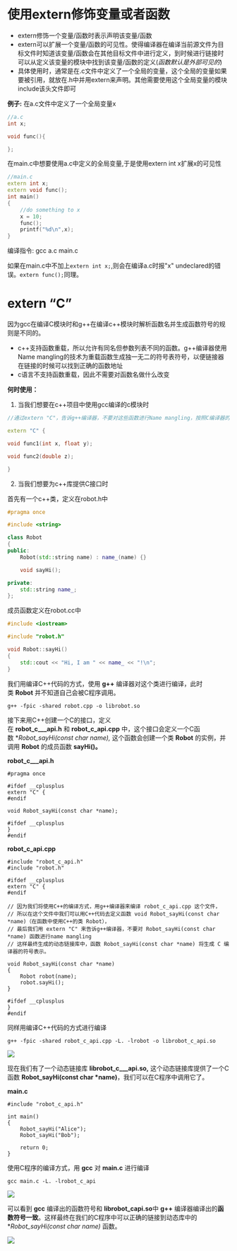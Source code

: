 # 使用extern修饰变量或者函数
- extern修饰一个变量/函数时表示声明该变量/函数
- extern可以扩展一个变量/函数的可见性。使得编译器在编译当前源文件为目标文件时知道该变量/函数会在其他目标文件中进行定义，到时候进行链接时可以从定义该变量的模块中找到该变量/函数的定义(*函数默认是外部可见的*)
- 具体使用时，通常是在.c文件中定义了一个全局的变量，这个全局的变量如果要被引用，就放在.h中并用extern来声明。其他需要使用这个全局变量的模块include该头文件即可

**例子:**
在a.c文件中定义了一个全局变量x
```c++
//a.c
int x;

void func(){

};
```
在main.c中想要使用a.c中定义的全局变量,于是使用extern int x扩展x的可见性
```c++
//main.c
extern int x;
extern void func();
int main()
{
	//do something to x
	x = 10;
	func();
	printf("%d\n",x);
}
```
编译指令: gcc a.c main.c 

如果在main.c中不加上`extern int x;`,则会在编译a.c时报"x" undeclared的错误。`extern func();`同理。


# extern “C”
因为gcc在编译C模块时和g++在编译c++模块时解析函数名并生成函数符号的规则是不同的。
- c++支持函数重载，所以允许有同名但参数列表不同的函数。g++编译器使用Name mangling的技术为重载函数生成独一无二的符号表符号，以便链接器在链接的时候可以找到正确的函数地址
- c语言不支持函数重载，因此不需要对函数名做什么改变

**何时使用：** 
1. 当我们想要在c++项目中使用gcc编译的c模块时

```c++
//通过extern "C"，告诉g++编译器，不要对这些函数进行Name mangling，按照C编译器的方式去生成符号表符号

extern "C" {

void func1(int x, float y);

void func2(double z);

}
```

2. 当我们想要为c++库提供C接口时

首先有一个c++类，定义在robot.h中
```c++
#pragma once

#include <string>

class Robot
{
public:
    Robot(std::string name) : name_(name) {}

    void sayHi();

private:
    std::string name_;
};
```
成员函数定义在robot.cc中
```cpp
#include <iostream>

#include "robot.h"

void Robot::sayHi()
{
    std::cout << "Hi, I am " << name_ << "!\n";
}
```

我们用编译C++代码的方式，使用 **g++** 编译器对这个类进行编译，此时类 **Robot** 并不知道自己会被C程序调用。

```text
g++ -fpic -shared robot.cpp -o librobot.so
```

接下来用C++创建一个C的接口，定义在 **robot_c___api.h** 和 **robot_c_api.cpp** 中，这个接口会定义一个C函数 **Robot_sayHi(const char *name),** 这个函数会创建一个类 **Robot** 的实例，并调用 **Robot** 的成员函数 **sayHi()。**

**robot_c___api.h**

```text
#pragma once

#ifdef __cplusplus
extern "C" {
#endif

void Robot_sayHi(const char *name);

#ifdef __cplusplus
}
#endif
```

**robot_c_api.cpp**

```text
#include "robot_c_api.h"
#include "robot.h"

#ifdef __cplusplus
extern "C" {
#endif

// 因为我们将使用C++的编译方式，用g++编译器来编译 robot_c_api.cpp 这个文件，
// 所以在这个文件中我们可以用C++代码去定义函数 void Robot_sayHi(const char *name)（在函数中使用C++的类 Robot），
// 最后我们用 extern "C" 来告诉g++编译器，不要对 Robot_sayHi(const char *name) 函数进行name mangling
// 这样最终生成的动态链接库中，函数 Robot_sayHi(const char *name) 将生成 C 编译器的符号表示。

void Robot_sayHi(const char *name)
{
    Robot robot(name);
    robot.sayHi();
}

#ifdef __cplusplus
}
#endif
```

同样用编译C++代码的方式进行编译

```text
g++ -fpic -shared robot_c_api.cpp -L. -lrobot -o librobot_c_api.so
```

![](https://pic1.zhimg.com/80/v2-f2bb844e7b907395add9541dccd5244c_720w.jpg)

现在我们有了一个动态链接库 **librobot_c___api.so,** 这个动态链接库提供了一个C函数 **Robot_sayHi(const char *name)**，我们可以在C程序中调用它了。

**main.c**

```text
#include "robot_c_api.h"

int main()
{
    Robot_sayHi("Alice");
    Robot_sayHi("Bob");

    return 0;
}
```

使用C程序的编译方式，用 **gcc** 对 **main.c** 进行编译

```text
gcc main.c -L. -lrobot_c_api
```


![](https://pic4.zhimg.com/80/v2-7160eae6e0ee23b89952a8a37efc5277_720w.jpg)

可以看到 **gcc** 编译出的函数符号和 **librobot_capi.so**中 **g++** 编译器编译出的**函数符号一致**。这样最终在我们的C程序中可以正确的链接到动态库中的**Robot_sayHi(const char *name)** 函数。

![](https://pic2.zhimg.com/80/v2-56f53555b5829cfbd08b44197a3fd079_720w.jpg)